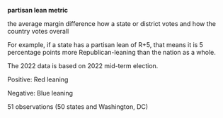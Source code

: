 **partisan lean metric**

the average margin difference how a state or district votes and how the country votes overall

For example, if a state has a partisan lean of R+5, that means it is 5 percentage points more Republican-leaning than the nation as a whole.

The 2022 data is based on 2022 mid-term election. 



Positive: Red leaning 

Negative: Blue leaning



51 observations (50 states and Washington, DC)